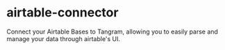 # airtable-connector
Connect your Airtable Bases to Tangram, allowing you to easily parse and manage your data through airtable's UI.
